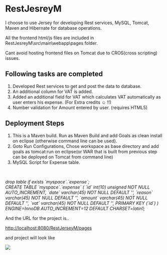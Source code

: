 # RestJesreyM

I choose to use Jersey for developing Rest services, MySQL, Tomcat, Maven and Hibernate for database operations.

All the frontend html/js files are included in RestJesreyM\src\main\webapp\pages folder.

Cant avoid hosting frontend files on Tomcat due to CROS(cross scripting) issues.

Following tasks are completed
----------------------------------

1. Developed Rest services to get and post the data to database.
2. An additional column for VAT is added.
3. Added an additional field for VAT which calculates VAT automatically as user enters his expense. (For Extra credits  &#9786; !!)
4. Number validation for Amount entered by user. (requires HTML5)

Deployment Steps
-----------------

1. This is a Maven build. Run as Maven Build and add Goals as clean install on eclipse (otherwise command line can be used).
2. Goto Run Configurations, Chose workspace as base directory  and add goals as tomcat:run on eclipse(or WAR that is built from previous step can be deployed on Tomcat from command line)
3. MySQL Script for Expense table.


<br>
 <p><i>drop table if exists `myspace`.`expense`;<br>
CREATE TABLE  `myspace`.`expense` (
  `id` int(10) unsigned NOT NULL AUTO_INCREMENT,
  `date` varchar(45) NOT NULL DEFAULT '',
  `reason` varchar(45) NOT NULL DEFAULT '',
  `amount` varchar(45) NOT NULL DEFAULT '',
  `vat` varchar(45) NOT NULL DEFAULT '',
  PRIMARY KEY (`id`)
) ENGINE=InnoDB AUTO_INCREMENT=12 DEFAULT CHARSET=latin1;</i></p>


And the URL for the project is..

  <a href="http://localhost:8080/RestJerseyM/pages">http://localhost:8080/RestJerseyM/pages</a>
  
  and project will look like
  
 <img src="http://s8.postimg.org/3vobpv7px/Alchemy.jpg" >
